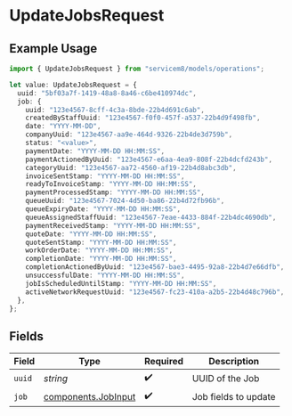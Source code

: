 # UpdateJobsRequest

## Example Usage

```typescript
import { UpdateJobsRequest } from "servicem8/models/operations";

let value: UpdateJobsRequest = {
  uuid: "5bf03a7f-1419-48a8-8a46-c6be410974dc",
  job: {
    uuid: "123e4567-8cff-4c3a-8bde-22b4d691c6ab",
    createdByStaffUuid: "123e4567-f0f0-457f-a537-22b4d9f498fb",
    date: "YYYY-MM-DD",
    companyUuid: "123e4567-aa9e-464d-9326-22b4de3d759b",
    status: "<value>",
    paymentDate: "YYYY-MM-DD HH:MM:SS",
    paymentActionedByUuid: "123e4567-e6aa-4ea9-808f-22b4dcfd243b",
    categoryUuid: "123e4567-aa72-4560-af19-22b4d8abc3db",
    invoiceSentStamp: "YYYY-MM-DD HH:MM:SS",
    readyToInvoiceStamp: "YYYY-MM-DD HH:MM:SS",
    paymentProcessedStamp: "YYYY-MM-DD HH:MM:SS",
    queueUuid: "123e4567-7024-4d50-ba86-22b4d72fb96b",
    queueExpiryDate: "YYYY-MM-DD HH:MM:SS",
    queueAssignedStaffUuid: "123e4567-7eae-4433-884f-22b4dc4690db",
    paymentReceivedStamp: "YYYY-MM-DD HH:MM:SS",
    quoteDate: "YYYY-MM-DD HH:MM:SS",
    quoteSentStamp: "YYYY-MM-DD HH:MM:SS",
    workOrderDate: "YYYY-MM-DD HH:MM:SS",
    completionDate: "YYYY-MM-DD HH:MM:SS",
    completionActionedByUuid: "123e4567-bae3-4495-92a8-22b4d7e66dfb",
    unsuccessfulDate: "YYYY-MM-DD HH:MM:SS",
    jobIsScheduledUntilStamp: "YYYY-MM-DD HH:MM:SS",
    activeNetworkRequestUuid: "123e4567-fc23-410a-a2b5-22b4d48c796b",
  },
};
```

## Fields

| Field                                                      | Type                                                       | Required                                                   | Description                                                |
| ---------------------------------------------------------- | ---------------------------------------------------------- | ---------------------------------------------------------- | ---------------------------------------------------------- |
| `uuid`                                                     | *string*                                                   | :heavy_check_mark:                                         | UUID of the Job                                            |
| `job`                                                      | [components.JobInput](../../models/components/jobinput.md) | :heavy_check_mark:                                         | Job fields to update                                       |